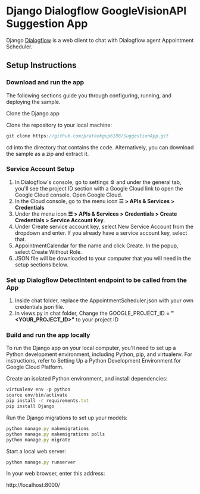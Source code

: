 # Django Dialogflow GoogleVisionAPI Suggestion App
Django [Dialogflow](https://dialogflow.com) is a web client to chat with Dialogflow agent Appointment Scheduler.

## Setup Instructions

### Download and run the app
The following sections guide you through configuring, running, and deploying the sample.

Clone the Django app

Clone the repository to your local machine:
```js 
git clone https://github.com/prateekgup6188/SuggestionApp.git
```
cd into the directory that contains the code.
Alternatively, you can download the sample as a zip and extract it.

### Service Account Setup
1. In Dialogflow's console, go to settings ⚙ and under the general tab, you'll see the project ID section with a Google Cloud link to open the Google Cloud console. Open Google Cloud.
2. In the Cloud console, go to the menu icon **☰ > APIs & Services > Credentials**
3. Under the menu icon **☰ > APIs & Services > Credentials > Create Credentials > Service Account Key**.
4. Under Create service account key, select New Service Account from the dropdown and enter. If you already have a service account key, select that. 
5. AppointmentCalendar for the name and click Create. In the popup, select Create Without Role.
6. JSON file will be downloaded to your computer that you will need in the setup sections below.

### Set up Dialogflow DetectIntent endpoint to be called from the App
1. Inside chat folder, replace the AppointmentScheduler.json with your own credentials json file. 
2. In views.py in chat folder, Change the GOOGLE_PROJECT_ID = **"<YOUR_PROJECT_ID>"** to your project ID

### Build and run the app locally
To run the Django app on your local computer, you'll need to set up a Python development environment, including Python, pip, and virtualenv. For instructions, refer to Setting Up a Python Development Environment for Google Cloud Platform.

Create an isolated Python environment, and install dependencies:
```js
virtualenv env -p python
source env/bin/activate
pip install -r requirements.txt
pip install Django
```
Run the Django migrations to set up your models:
```js
python manage.py makemigrations
python manage.py makemigrations polls
python manage.py migrate
```
Start a local web server:
```js
python manage.py runserver
```
In your web browser, enter this address:

http://localhost:8000/

